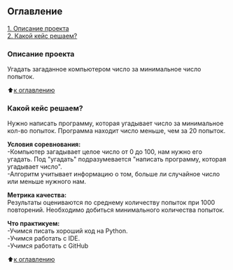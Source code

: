 ## Оглавление
[1. Описание проекта](https://github.com/senami27/data_science_try/tree/main/project_0#%D0%BE%D0%BF%D0%B8%D1%81%D0%B0%D0%BD%D0%B8%D0%B5-%D0%BF%D1%80%D0%BE%D0%B5%D0%BA%D1%82%D0%B0)\
[2. Какой кейс решаем?](https://github.com/senami27/data_science_try/tree/main/project_0#%D0%BA%D0%B0%D0%BA%D0%BE%D0%B9-%D0%BA%D0%B5%D0%B9%D1%81-%D1%80%D0%B5%D1%88%D0%B0%D0%B5%D0%BC)

### Описание проекта
Угадать загаданное компьютером число за минимальное число попыток.

:arrow_up:[к оглавлению](https://github.com/senami27/data_science_try/tree/main/project_0#%D0%BE%D0%B3%D0%BB%D0%B0%D0%B2%D0%BB%D0%B5%D0%BD%D0%B8%D0%B5)


### Какой кейс решаем?
Нужно написать программу, которая угадывает число за минимальное кол-во попыток. Программа находит число меньше, чем за 20 попыток.

**Условия соревнования:**\
-Компьютер загадывает целое число от 0 до 100, нам нужно его угадать. Под "угадать" подразумевается "написать программу, которая угадывает число".\
-Алгоритм учитывает информацию о том, больше ли случайное число или меньше нужного нам.

**Метрика качества:**\
Результаты оцениваются по среднему количеству попыток при 1000 повторений. Необходимо добиться минимального количества попыток.

**Что практикуем:**\
-Учимся писать хороший код на Python.\
-Учимся работать с IDE.\
-Учимся работать с GitHub

:arrow_up:[к оглавлению](https://github.com/senami27/data_science_try/tree/main/project_0#%D0%BE%D0%B3%D0%BB%D0%B0%D0%B2%D0%BB%D0%B5%D0%BD%D0%B8%D0%B5)
